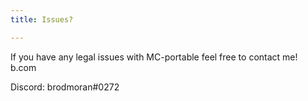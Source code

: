 ```yaml
---
title: Issues?

---
```

If you have any legal issues with MC-portable feel free to contact me! b.com

Discord: brodmoran#0272